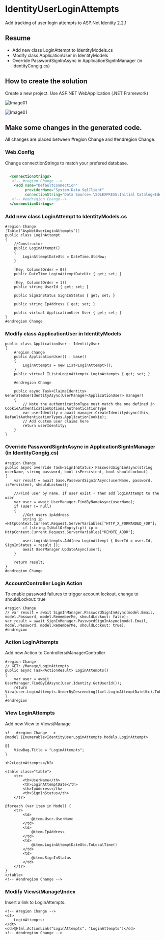 # IdentityUserLoginAttempts
Add tracking of user login attempts to ASP.Net Identity 2.2.1


## Resume
- Add new class LoginAttempt to IdentityModels.cs
- Modify class ApplicationUser in IdentityModels 
- Override PasswordSignInAsync in ApplicationSignInManager (in IdentityCongig.cs)

## How to create the solution

Create a new project. Use ASP.NET WebApplication (.NET Framework)


![Image01](https://github.com/PeterQuistgaard/IdentityUserLoginAttempts/blob/master/Image1.png)

![Image01](https://github.com/PeterQuistgaard/IdentityUserLoginAttempts/blob/master/Image2.png)

## Make some changes in the generated code.

All changes are placed between #region Change and #endregion Change.


### Web.Config
Change connectionStrings to match your prefered database. 
     
```XML

  <connectionStrings>
   <!-- #region Change -->
    <add name="DefaultConnection" 
         providerName="System.Data.SqlClient" 
         connectionString="Data Source=.\SQLEXPRESS;Initial Catalog=IdentityUserLoginAttempt;Integrated Security=SSPI" />
   <!-- #endregion Change-->      
  </connectionStrings>

```

### Add new class LoginAttempt to IdentityModels.cs
```#C
#region Change
[Table("AspNetUserLoginAttempts")]
public class LoginAttempt
{
    //Constructor
    public LoginAttempt()
    {
        LoginAttemptDateUtc = DateTime.UtcNow;           
    }

    [Key, Column(Order = 0)]
    public DateTime LoginAttemptDateUtc { get; set; }

    [Key, Column(Order = 1)]
    public string UserId { get; set; }

    public SignInStatus SignInStatus { get; set; }

    public string IpAddress { get; set; }

    public virtual ApplicationUser User { get; set; }
}
#endregion Change
```

### Modify class ApplicationUser in IdentityModels 
```#C
public class ApplicationUser : IdentityUser
{
    #region Change
    public ApplicationUser() : base()
    {
        LoginAttempts = new List<LoginAttempt>();
    }
    public virtual IList<LoginAttempt> LoginAttempts { get; set; }

    #endregion Change

    public async Task<ClaimsIdentity> GenerateUserIdentityAsync(UserManager<ApplicationUser> manager)
    {
        // Note the authenticationType must match the one defined in CookieAuthenticationOptions.AuthenticationType
        var userIdentity = await manager.CreateIdentityAsync(this, DefaultAuthenticationTypes.ApplicationCookie);
        // Add custom user claims here
        return userIdentity;
    }
}
```

### Override PasswordSignInAsync in ApplicationSignInManager (in IdentityCongig.cs)
```#c
#region Change
public async override Task<SignInStatus> PasswordSignInAsync(string userName, string password, bool isPersistent, bool shouldLockout)
{
    var result = await base.PasswordSignInAsync(userName, password, isPersistent, shouldLockout);

    ///Find user by name. If user exist - then add loginAttempt to the user
    var user = await UserManager.FindByNameAsync(userName);
    if (user != null)
    {
        //Get users ipAddress
        string ip =HttpContext.Current.Request.ServerVariables["HTTP_X_FORWARDED_FOR"];
        if (string.IsNullOrEmpty(ip)) ip = HttpContext.Current.Request.ServerVariables["REMOTE_ADDR"];

        user.LoginAttempts.Add(new LoginAttempt { UserId = user.Id, SignInStatus = result });
        await UserManager.UpdateAsync(user);
    }

    return result;
}
#endregion Change  
```

### AccountController Login Action
To enable password failures to trigger account lockout, change to shouldLockout: true

```#C
#region Change
// var result = await SignInManager.PasswordSignInAsync(model.Email, model.Password, model.RememberMe, shouldLockout: false);
var result = await SignInManager.PasswordSignInAsync(model.Email, model.Password, model.RememberMe, shouldLockout: true);
#endregion
```



### Action LoginAttempts
Add new Action to Controllers\ManagerController

```#c
#region Change
// GET: /Manage/LoginAttempts
public async Task<ActionResult> LoginAttempts()
{
    var user = await UserManager.FindByIdAsync(User.Identity.GetUserId());
    return View(user.LoginAttempts.OrderByDescending(l=>l.LoginAttemptDateUtc).ToList());           
}
#endregion
```

### View LoginAttempts 
Add new View to Views\Manage


```cshtml
<!-- #region Change -->
@model IEnumerable<IdentityUserLoginAttempts.Models.LoginAttempt>

@{
    ViewBag.Title = "LoginAttempts";
}

<h2>LoginAttempts</h2>

<table class="table">
    <tr>
        <th>UserName</th>
        <th>LoginAttemptDate</th>
        <th>IpAddress</th>
        <th>SignInStatus</th>
    </tr>

@foreach (var item in Model) {
    <tr>
        <td>
            @item.User.UserName
        </td>
        <td>
            @item.IpAddress
        </td>
        <td>
            @item.LoginAttemptDateUtc.ToLocalTime()
        </td>
        <td>
            @item.SignInStatus
        </td>
    </tr>
}
</table>
<!-- #endregion Change -->
```

### Modify Views\Manage\Index
Insert a link to LoginAttempts.

```cshtml
<!-- #region Change -->        
<dt>
    LoginAttempts:
</dt>
<dd>@Html.ActionLink("LoginAttempts", "LoginAttempts")</dd>
<!-- #endregion Change -->
```
